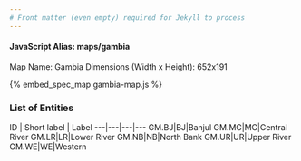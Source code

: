 ```yaml
---
# Front matter (even empty) required for Jekyll to process
---
```


#### JavaScript Alias: maps/gambia

Map Name: Gambia
Dimensions (Width x Height): 652x191



{% embed_spec_map gambia-map.js %}

### List of Entities

ID | Short label | Label
---|---|---|---
GM.BJ|BJ|Banjul
GM.MC|MC|Central River
GM.LR|LR|Lower River
GM.NB|NB|North Bank
GM.UR|UR|Upper River
GM.WE|WE|Western

